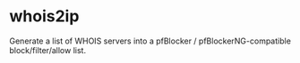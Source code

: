 # whois2ip

Generate a list of WHOIS servers into a pfBlocker / pfBlockerNG-compatible block/filter/allow list.

